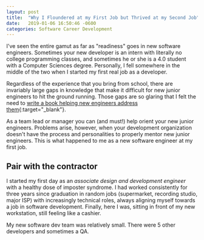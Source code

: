 ```yaml
---
layout: post
title:  "Why I Floundered at my First Job but Thrived at my Second Job"
date:   2019-01-06 16:50:46 -0600
categories: Software Career Development
---
```


I've seen the entire gamut as far as "readiness" goes in new software engineers. Sometimes your new developer is an intern with literally no college programming classes, and sometimes he or she is a 4.0 student with a Computer Sciences degree. Personally, I fell somewhere in the middle of the two when I started my first real job as a developer.

Regardless of the experience that you bring from school, there are invariably large gaps in knowledge that make it difficult for new junior engineers to hit the ground running. Those gaps are so glaring that I felt the need to [write a book helping new engineers address them](https://www.amazon.com/How-your-First-Software-Engineer-ebook/dp/B06XZQ6G46){:target="_blank"}.

As a team lead or manager you can (and must!) help orient your new junior engineers. Problems arise, however, when your development organization doesn't have the process and personalities to properly mentor new junior engineers. This is what happened to me as a new software engineer at my first job.

## Pair with the contractor
I started my first day as an _associate design and development engineer_ with a healthy dose of imposter syndrome. I had worked consistently for three years since graduation in random jobs (supermarket, recording studio, major ISP) with increasingly technical roles, always aligning myself towards a job in software development. Finally, here I was, sitting in front of my new workstation, still feeling like a cashier.

My new software dev team was relatively small. There were 5 other developers and sometimes a QA. 